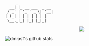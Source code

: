 ``` 
     _                
  __| |_ __ ___  _ __ 
 / _` | '_ ` _ \| '__|
| (_| | | | | | | |   
 \__,_|_| |_| |_|_|   
 ```
<p align="center">

<img align="center" src="https://github-readme-stats.vercel.app/api/top-langs/?username=dmrasf&hide_langs_below=1&theme=default&line_height=27&layout=compact" />
     
![dmrasf's github stats](https://github-readme-stats.vercel.app/api?username=dmrasf&show_icons=true)
</p> 
